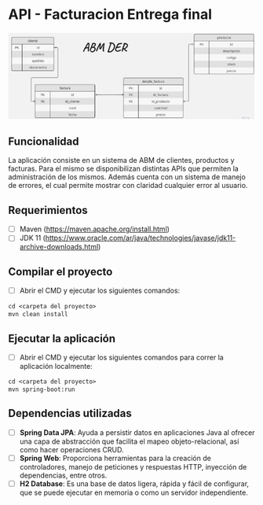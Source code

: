 # API - Facturacion Entrega final

![class](/doc/DER-ABM.png)

## Funcionalidad

La aplicación consiste en un sistema de ABM de clientes, productos y facturas. Para el mismo se disponibilizan distintas APIs que 
permiten la administración de los mismos. Además cuenta con un sistema de manejo de errores, el cual permite mostrar con claridad cualquier
error al usuario. 

## Requerimientos

- [ ] Maven (https://maven.apache.org/install.html)
- [ ] JDK 11 (https://www.oracle.com/ar/java/technologies/javase/jdk11-archive-downloads.html)

## Compilar el proyecto

- [ ] Abrir el CMD y ejecutar los siguientes comandos:

```
cd <carpeta del proyecto>
mvn clean install
```

## Ejecutar la aplicación

- [ ] Abrir el CMD y ejecutar los siguientes comandos para correr la aplicación localmente:

```
cd <carpeta del proyecto>
mvn spring-boot:run
```

## Dependencias utilizadas

- [ ]  **Spring Data JPA**: Ayuda a persistir datos en aplicaciones Java al ofrecer una capa de abstracción que facilita el mapeo objeto-relacional, así como hacer operaciones CRUD.
- [ ]  **Spring Web**: Proporciona herramientas para la creación de controladores, manejo de peticiones y respuestas HTTP, inyección de dependencias, entre otros.
- [ ]  **H2 Database**: Es una base de datos ligera, rápida y fácil de configurar, que se puede ejecutar en memoria o como un servidor independiente.